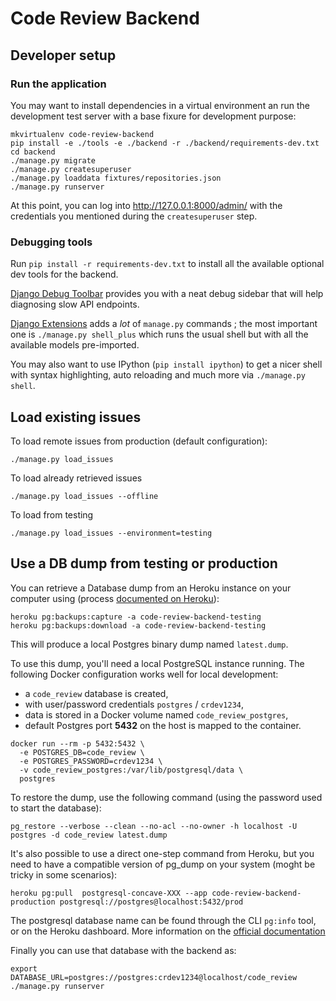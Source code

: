 # Code Review Backend

## Developer setup

### Run the application

You may want to install dependencies in a virtual environment an run the development test server with a base fixure for development purpose:

```
mkvirtualenv code-review-backend
pip install -e ./tools -e ./backend -r ./backend/requirements-dev.txt
cd backend
./manage.py migrate
./manage.py createsuperuser
./manage.py loaddata fixtures/repositories.json
./manage.py runserver
```

At this point, you can log into http://127.0.0.1:8000/admin/ with the credentials you mentioned during the `createsuperuser` step.

### Debugging tools

Run `pip install -r requirements-dev.txt` to install all the available optional dev tools for the backend.

[Django Debug Toolbar](https://django-debug-toolbar.readthedocs.io/en/latest/) provides you with a neat debug sidebar that will help diagnosing slow API endpoints.

[Django Extensions](https://django-extensions.readthedocs.io/en/latest/) adds a _lot_ of `manage.py` commands ; the most important one is `./manage.py shell_plus` which runs the usual shell but with all the available models pre-imported.

You may also want to use IPython (`pip install ipython`) to get a nicer shell with syntax highlighting, auto reloading and much more via `./manage.py shell`.

## Load existing issues

To load remote issues from production (default configuration):

```
./manage.py load_issues
```

To load already retrieved issues

```
./manage.py load_issues --offline
```

To load from testing

```
./manage.py load_issues --environment=testing
```

## Use a DB dump from testing or production

You can retrieve a Database dump from an Heroku instance on your computer using (process [documented on Heroku](https://devcenter.heroku.com/articles/heroku-postgres-import-export)):

```
heroku pg:backups:capture -a code-review-backend-testing
heroku pg:backups:download -a code-review-backend-testing
```

This will produce a local Postgres binary dump named `latest.dump`.

To use this dump, you'll need a local PostgreSQL instance running. The following Docker configuration works well for local development:

- a `code_review` database is created,
- with user/password credentials `postgres` / `crdev1234`,
- data is stored in a Docker volume named `code_review_postgres`,
- default Postgres port **5432** on the host is mapped to the container.

```
docker run --rm -p 5432:5432 \
  -e POSTGRES_DB=code_review \
  -e POSTGRES_PASSWORD=crdev1234 \
  -v code_review_postgres:/var/lib/postgresql/data \
  postgres
```

To restore the dump, use the following command (using the password used to start the database):

```
pg_restore --verbose --clean --no-acl --no-owner -h localhost -U postgres -d code_review latest.dump
```

It's also possible to use a direct one-step command from Heroku, but you need to have a compatible version of pg_dump on your system (moght be tricky in some scenarios):

```
heroku pg:pull  postgresql-concave-XXX --app code-review-backend-production postgresql://postgres@localhost:5432/prod
```

The postgresql database name can be found through the CLI `pg:info` tool, or on the Heroku dashboard. More information on the [official documentation](https://devcenter.heroku.com/articles/heroku-postgresql#pg-push-and-pg-pull)

Finally you can use that database with the backend as:

```
export DATABASE_URL=postgres://postgres:crdev1234@localhost/code_review
./manage.py runserver
```
